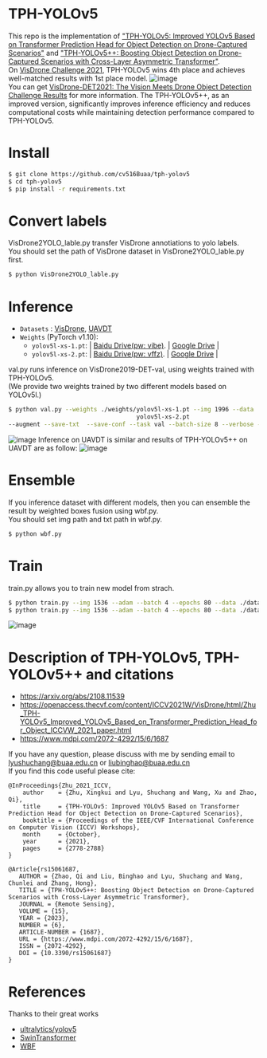 # TPH-YOLOv5
This repo is the implementation of ["TPH-YOLOv5: Improved YOLOv5 Based on Transformer Prediction Head for Object Detection on Drone-Captured Scenarios"](https://openaccess.thecvf.com/content/ICCV2021W/VisDrone/html/Zhu_TPH-YOLOv5_Improved_YOLOv5_Based_on_Transformer_Prediction_Head_for_Object_ICCVW_2021_paper.html) and ["TPH-YOLOv5++: Boosting Object Detection on Drone-Captured Scenarios with Cross-Layer Asymmetric Transformer"](https://www.mdpi.com/2072-4292/15/6/1687).   
On [VisDrone Challenge 2021](http://aiskyeye.com/), TPH-YOLOv5 wins 4th place and achieves well-matched results with 1st place model.
![image](result.png)  
You can get [VisDrone-DET2021: The Vision Meets Drone Object Detection Challenge Results](https://openaccess.thecvf.com/content/ICCV2021W/VisDrone/html/Cao_VisDrone-DET2021_The_Vision_Meets_Drone_Object_Detection_Challenge_Results_ICCVW_2021_paper.html) for more information. The TPH-YOLOv5++, as an improved version, significantly improves inference efficiency and reduces computational costs while maintaining detection performance compared to TPH-YOLOv5.

# Install
```bash
$ git clone https://github.com/cv516Buaa/tph-yolov5
$ cd tph-yolov5
$ pip install -r requirements.txt
```
# Convert labels
VisDrone2YOLO_lable.py transfer VisDrone annotiations to yolo labels.  
You should set the path of VisDrone dataset in VisDrone2YOLO_lable.py first.
```bash
$ python VisDrone2YOLO_lable.py
```

# Inference
* `Datasets` : [VisDrone](http://aiskyeye.com/download/object-detection-2/), [UAVDT](https://sites.google.com/view/grli-uavdt/%E9%A6%96%E9%A1%B5)
* `Weights` (PyTorch
v1.10): 
    * `yolov5l-xs-1.pt`:  | [Baidu Drive(pw: vibe)](https://pan.baidu.com/s/1APETgMoeCOvZi1GsBZERrg). |  [Google Drive](https://drive.google.com/file/d/1nGeKl3qOa26v3haGSDmLjeA0cjDD9p61/view?usp=sharing) |
    * `yolov5l-xs-2.pt`:  | [Baidu Drive(pw: vffz)](https://pan.baidu.com/s/19S84EevP86yJIvnv9KYXDA). |  [Google Drive](https://drive.google.com/file/d/1VmORvxNtvMVMvmY7cCwvp0BoL6L3RGiq/view?usp=sharing) |
    
val.py runs inference on VisDrone2019-DET-val, using weights trained with TPH-YOLOv5.  
(We provide two weights trained by two different models based on YOLOv5l.)

```bash
$ python val.py --weights ./weights/yolov5l-xs-1.pt --img 1996 --data ./data/VisDrone.yaml
                                    yolov5l-xs-2.pt
--augment --save-txt  --save-conf --task val --batch-size 8 --verbose --name v5l-xs
```
![image](./images/result_in_VisDrone.png)
Inference on UAVDT is similar and results of TPH-YOLOv5++ on UAVDT are as follow:
![image](./images/result_in_UAVDT.png)

# Ensemble
If you inference dataset with different models, then you can ensemble the result by weighted boxes fusion using wbf.py.  
You should set img path and txt path in wbf.py.
```bash
$ python wbf.py
```

# Train
train.py allows you to train new model from strach.
```bash
$ python train.py --img 1536 --adam --batch 4 --epochs 80 --data ./data/VisDrone.yaml --weights yolov5l.pt --hy data/hyps/hyp.VisDrone.yaml --cfg models/yolov5l-xs-tph.yaml --name v5l-xs-tph
$ python train.py --img 1536 --adam --batch 4 --epochs 80 --data ./data/VisDrone.yaml --weights yolov5l.pt --hy data/hyps/hyp.VisDrone.yaml --cfg models/yolov5l-tph-plus.yaml --name v5l-tph-plus
```
![image](train.png)  

# Description of TPH-YOLOv5, TPH-YOLOv5++ and citations
- https://arxiv.org/abs/2108.11539
- https://openaccess.thecvf.com/content/ICCV2021W/VisDrone/html/Zhu_TPH-YOLOv5_Improved_YOLOv5_Based_on_Transformer_Prediction_Head_for_Object_ICCVW_2021_paper.html 
- https://www.mdpi.com/2072-4292/15/6/1687

If you have any question, please discuss with me by sending email to lyushuchang@buaa.edu.cn or liubinghao@buaa.edu.cn  
If you find this code useful please cite:
```
@InProceedings{Zhu_2021_ICCV,
    author    = {Zhu, Xingkui and Lyu, Shuchang and Wang, Xu and Zhao, Qi},
    title     = {TPH-YOLOv5: Improved YOLOv5 Based on Transformer Prediction Head for Object Detection on Drone-Captured Scenarios},
    booktitle = {Proceedings of the IEEE/CVF International Conference on Computer Vision (ICCV) Workshops},
    month     = {October},
    year      = {2021},
    pages     = {2778-2788}
}

@Article{rs15061687,
   AUTHOR = {Zhao, Qi and Liu, Binghao and Lyu, Shuchang and Wang, Chunlei and Zhang, Hong},
   TITLE = {TPH-YOLOv5++: Boosting Object Detection on Drone-Captured Scenarios with Cross-Layer Asymmetric Transformer},
   JOURNAL = {Remote Sensing},
   VOLUME = {15},
   YEAR = {2023},
   NUMBER = {6},
   ARTICLE-NUMBER = {1687},
   URL = {https://www.mdpi.com/2072-4292/15/6/1687},
   ISSN = {2072-4292},
   DOI = {10.3390/rs15061687}
}
```

# References
Thanks to their great works
* [ultralytics/yolov5](https://github.com/ultralytics/yolov5)
* [SwinTransformer](https://github.com/microsoft/Swin-Transformer)
* [WBF](https://github.com/ZFTurbo/Weighted-Boxes-Fusion)
